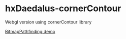 # hxDaedalus-cornerContour

Webgl version using cornerContour library

[BitmapPathfinding demo](https://hxdaedalus.github.io/hxDaedalus-cornerContour/bitmapPathfinding.html)
